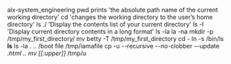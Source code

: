 alx-system_engineering
pwd prints 'the absolute path name of the current working directory'
cd 'changes the working directory to the user’s home directory'
ls ./ 'Display the contents list of your current directory'
ls -l 'Display current directory contents in a long format'
ls -la
la -na
mkdir -p /tmp/my_first_directory/
mv betty -T /tmp/my_first_directory
cd -
ln -s /bin/ls __ls__
ls -la . .. /boot
file /tmp/iamafile
cp -u --recursive --no-clobber --update *.html ..
mv [[:upper]]* /tmp/u
